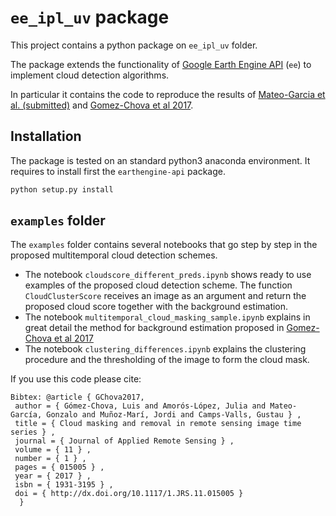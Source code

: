 # `ee_ipl_uv` package

This project contains a python package on `ee_ipl_uv` folder.

The package extends the functionality of [Google Earth Engine API](https://developers.google.com/earth-engine/#api) (`ee`) to
implement cloud detection algorithms.

In particular it contains the code to reproduce the results of [Mateo-Garcia et al. (submitted)]() and [Gomez-Chova et al 2017](http://dx.doi.org/10.1117/1.JRS.11.015005).


## Installation
The package is tested on an standard python3 anaconda environment. It requires to install first the `earthengine-api` package.

```bash
python setup.py install
```
## `examples` folder
The `examples` folder contains several notebooks that go step by step in the proposed multitemporal cloud detection schemes.
* The notebook `cloudscore_different_preds.ipynb` shows ready to use examples of the proposed cloud detection scheme. 
The function `CloudClusterScore` receives an image as an argument and return the proposed cloud score together with the 
background estimation. 
* The notebook `multitemporal_cloud_masking_sample.ipynb` explains in great detail the method for background estimation 
proposed in [Gomez-Chova et al 2017](http://dx.doi.org/10.1117/1.JRS.11.015005)
* The notebook `clustering_differences.ipynb` explains the clustering procedure and the 
thresholding of the image to form the cloud mask.

If you use this code please cite:
 
 ```
 Bibtex: @article { GChova2017,
  author = { Gómez-Chova, Luis and Amorós-López, Julia and Mateo-García, Gonzalo and Muñoz-Marí, Jordi and Camps-Valls, Gustau } ,
  title = { Cloud masking and removal in remote sensing image time series } ,
  journal = { Journal of Applied Remote Sensing } ,
  volume = { 11 } ,
  number = { 1 } ,
  pages = { 015005 } ,
  year = { 2017 } ,
  isbn = { 1931-3195 } ,
  doi = { http://dx.doi.org/10.1117/1.JRS.11.015005 } 
   } 
 ```

  
